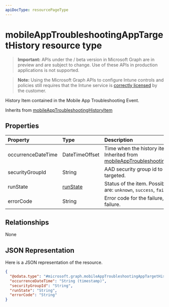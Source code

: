 ```yaml
---
apiDocType: resourcePageType
---
```

# mobileAppTroubleshootingAppTargetHistory resource type

> **Important:** APIs under the / beta version in Microsoft Graph are in preview and are subject to change. Use of these APIs in production applications is not supported.

> **Note:** Using the Microsoft Graph APIs to configure Intune controls and policies still requires that the Intune service is [correctly licensed](https://go.microsoft.com/fwlink/?linkid=839381) by the customer.

History Item contained in the Mobile App Troubleshooting Event.

Inherits from [mobileAppTroubleshootingHistoryItem](../resources/intune_troubleshooting_mobileapptroubleshootinghistoryitem.md)

## Properties
|Property|Type|Description|
|:---|:---|:---|
|occurrenceDateTime|DateTimeOffset|Time when the history item occurred. Inherited from [mobileAppTroubleshootingHistoryItem](../resources/intune_troubleshooting_mobileapptroubleshootinghistoryitem.md)|
|securityGroupId|String|AAD security group id to which it was targeted.|
|runState|[runState](../resources/intune_shared_runstate.md)|Status of the item. Possible values are: `unknown`, `success`, `fail`.|
|errorCode|String|Error code for the failure, empty if no failure.|

## Relationships
None
## JSON Representation
Here is a JSON representation of the resource.
<!-- {
  "blockType": "resource",
  "@odata.type": "microsoft.graph.mobileAppTroubleshootingAppTargetHistory"
}
-->
``` json
{
  "@odata.type": "#microsoft.graph.mobileAppTroubleshootingAppTargetHistory",
  "occurrenceDateTime": "String (timestamp)",
  "securityGroupId": "String",
  "runState": "String",
  "errorCode": "String"
}
```





